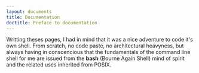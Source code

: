 ```yaml
---
layout: documents
title: Documentation 
doctitle: Preface to documentation
---
```

Writting theses pages, I had in mind that it was a nice adventure to code it's own shell. From scratch, no code paste, no architectural heavyness, but always having in conscencious that the fundamentals of the command line shell for me are issued from the **bash** (Bourne Again Shell) mind of spirit and the related uses inherited from POSIX.

